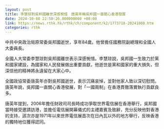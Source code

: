 ```yaml
---
layout: post
title: 李慧琼對吳邦國離世深感惋惜　唐英年稱吳邦國一直關心香港發展
date: 2024-10-08 22:50:26.000000000 +08:00
link: https://news.rthk.hk/rthk/ch/component/k2/1773718-20241008.htm
categories: rthk
---
```


中共中央政治局原常委吳邦國逝世，享年84歲。他曾擔任國務院副總理和全國人大委員長。

全國人大常委李慧琼對吳邦國離世表示深感惋惜。李慧琼說，吳邦國一生致力於黨和國家建設，為國家和人民發展做出重要貢獻，他逝世是黨和國家的重大損失，但深信他的精神將永遠留在大家心中。

全國政協常委唐英年亦對吳邦國逝世，表示沉痛哀悼，並對他家人致以深切慰問。唐英年說，吳邦國一直關心香港發展，對「一國兩制」在香港貫徹落實執行貢獻良多。

唐英年提到，2006年擔任財政司司長時成功爭取世界電信展在香港舉行，吳邦國當時接受邀請訪港，並擔任電信展開幕儀式的主禮嘉賓及致辭，充分反映他對香港的支持，該次亦是1971年以來世界電信展首次在日內瓦以外的地方舉行，反映香港的獨特地位獲得認同。

